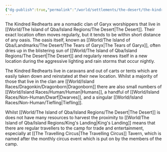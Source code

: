 ```yaml
---
{"dg-publish":true,"permalink":"/world/settlements/the-desert/the-kindred-redhearts/"}
---
```


The Kindred Redhearts are a nomadic clan of Garyx worshippers that live in [[World/The Island of Qba/Island Regions/The Desert\|The Desert]]. Their exact location often moves regularly, but it tends to be within short distance of any oasis. The oasis itself, known as [[World/The Island of Qba/Landmarks/The Desert/The Tears of Garyx\|The Tears of Garyx]], often dries up in the blistering sun of [[World/The Island of Qba/Island Regions/The Desert\|The Desert]] and regularly renews itself in a new location during the aggressive lighting and rain storms that occur nightly. 

The Kindred Redhearts live in caravans and out of carts or tents which are easily taken down and reinstated at their new location. Whilst a majority of those that live in the clan are [[World/Island Races/Dragonkin/Dragonborn\|Dragonborn]] there are also small numbers of [[World/Island Races/Human/Human\|Humans]], a handful of [[World/Island Races/Non-Human/Dwarf\|Dwarves]], and a singular [[World/Island Races/Non-Human/Tiefling\|Tiefling]].

Whilst [[World/The Island of Qba/Island Regions/The Desert\|The Desert]] is does not have many resources to harvest the proximity to [[World/The Island of Qba/Island Regions/King's Landing\|King's Landing]] means that there are regular travellers to the camp for trade and entertainment, especially at [[The Travelling Circus\|The Travelling Circus]] Tavern, which is named after the monthly circus event which is put on by the members of the camp.